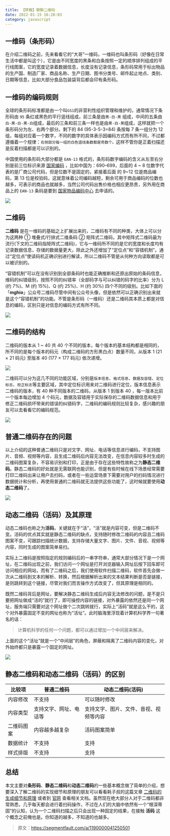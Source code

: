 ```yaml
---
title: 【转载】聊聊二维码
date: 2022-01-15 16:28:03
category: javascript
---
```

## 一维码（条形码）

在介绍二维码之前，先来看看它的“大哥”一维码，一维码也叫条形码（好像在日常生活中都是叫这个），它是由不同宽度的黑条和白条按照一定的顺序排列组成的平行线图案，它的宽度记录着数据信息，长度没有记录信息，条形码常用于标出物品的生产国、制造厂家、商品名称、生产日期、图书分类号、邮件起止地点、类别、日期等信息，比如大部分食品包装袋背后都会印有条形码。

## 一维码的编码规则

全球的条形码标准都是由一个叫`GS1`的非营利性组织管理和维护的，通常情况下条形码由 `95` 条红或黑色的平行竖线组成，前三条是由`黑-白-黑` 组成，中间的五条由`白-黑-白-黑-白`组成，最后的三条和前三条一样也是由`黑-白-黑`组成，这样就把一个条形码分为左、右两个部分。剩下的 84 (95-3-5-3=84) 条按每 7 条一组分为 12 组，每组对应着一个数字，不同的数字的具体表示因编码方式而有所不同，不过都遵循着一个规律：`右侧部分每一组的白色竖线条数都是奇数个。`这样不管你是正着扫描还是反着扫描都是可以识别的。

中国使用的条形码大部分都是 `EAN-13` 格式的，条形码数字编码的含义从左至右分别是前三位标识来源 [国家编码](https://link.segmentfault.com/?enc=u415wXPJT57AK3j3OzvnQA%3D%3D.ElQAhliAonVsPWZHkzk0arQT9j0ZVEdSUB%2ByCQbIQ%2FRJIvYW2u8wFOCjhy%2Fe6t1BeR0JrIbjoHnDKGyJIU%2Bgpw%3D%3D) ，比如中国为：690–699，后面的 4 ~ 8 位数字代表的是厂商公司代码，但是位数不是固定的，紧接着后面 的 9~12 位是商品编码，第 13 位是校验码，这就意味着公司编码越短，剩余可用于商品编码的位数也越多，可表示的商品也就越多，当然公司代码出售价格也相应更昂贵，另外用在商品上的 `EAN-13` 条码是要到 [国家物品编码中心](https://link.segmentfault.com/?enc=igoifaW97yo3NBgmP0xZUw%3D%3D.srEVMcuP6AQWeAq4feVft%2B1q2NbHXwzNTW2fjjV%2FQ3Q%3D) 去申请的。

![](https://upload-images.jianshu.io/upload_images/10024246-efd4d3f3a309bfcf.png?imageMogr2/auto-orient/strip%7CimageView2/2/w/1240)

## 二维码

**二维码** 是在一维码的基础之上扩展出来的，二维码有不同的种类，大体上可以分为这两种 ① 堆叠式/行排式二维条码 ② 矩阵式二维码，其中矩阵式二维码最为流行(下文的二维码指矩阵式二维码)，它与一维码所不同的是它的宽度和长度均有记录数据信息，存储的数据量更大，除此之外还增加了“定位点”和“容错机制”。通过“定位点”使读码机正确识别进行解读，所以二维码不管是从何种方向读取都是可以被识别的。

“容错机制”可以在没有识别到全部条码时也能正确推断和还原出原始的条码信息，维码的纠错级别，按照不同的纠错率（全部码字与可以纠错的码字的比率）分为 L (约 7%)、M (约 15%)、Q (约 25%)、H (约 30%) 四个不同的级别。比如下面的「**mghio**」公众号二维码尽管中间有公众号头像，但是依然可以正确识别出来就是这个“容错机制”的功能。不管是条形码（一维码）还是二维码其本质上都是对信息的编码，区别只是对信息的编码方式有所不同。

![](https://upload-images.jianshu.io/upload_images/10024246-ee96101a83c8d6e8.png?imageMogr2/auto-orient/strip%7CimageView2/2/w/1240)

## 二维码的结构

二维码的版本从 1 ~ 40 共 40 个不同的版本，每个版本的基本结构都是相同的，所不同的是每个版本的码元（构成二维码的方形黑白点）数量不同，从版本 1 (21 × 21 码元) 至版本 40 (177 × 177 码元) 依次递增。

![](https://upload-images.jianshu.io/upload_images/10024246-883c955b2bc3f8b8.png?imageMogr2/auto-orient/strip%7CimageView2/2/w/1240)

二维码可以分为这几不同的功能区域，分别是`版本信息`、`格式信息`、`数据及容错`、`定位标志`、`校正标志`等主要区域，其中定位标识用来对二维码进行定位，版本信息表示二维码的版本，有 40 种不同版本的二维码，从版本 1 到版本 40 ，每一版本比前一个版本每边增加 4 个码元，数据及容错用于实际保存的二维码数据信息和用于修正二维码损坏带来的错误的纠错码字，二维码的编码规则比较复杂，感兴趣的朋友可以去看看它的编码规范。

![](https://upload-images.jianshu.io/upload_images/10024246-c1f21896d4d95cf9.png?imageMogr2/auto-orient/strip%7CimageView2/2/w/1240)
## 普通二维码存在的问题

以上介绍的这种普通二维码只是对文字、网址、电话等信息进行编码，不支持图片、音频、视频等内容，且生成二维码后内容无法改变，在信息内容较多时生成的二维码图案复杂，不容易识别和打印，正是由于存在这些特性故称之为**静态二维码**。静态二维码的好处就是无需联网也能识别，但是有些时候在线下场景经常需要打印二维码出来让用户去扫码，或者在一些运营场景下需要对用户的扫码情况进行数据统计和分析，再使用普通的二维码就无法提供这些功能了，这时候就要使用**动态二维码**了。

![](https://upload-images.jianshu.io/upload_images/10024246-b680f6cace57d31c.png?imageMogr2/auto-orient/strip%7CimageView2/2/w/1240)

## 动态二维码（活码）及其原理

动态二维码也称之为**活码**，关键就在于“活”，“活”就是内容可变，但是二维码不变。活码的优点其实就是静态二维码的缺点，支持随时修改二维码的内容且二维码图案不变，可跟踪扫描统计数据，支持存储大量文字、图片、文件、音视、视频等内容，同时生成的图案简单易扫。

实际上二维码是按照指定的规则编码后的一串字符串，通常大部分情况下是一个网址，在二维码出现之前，我们访问一个网址是打开浏览器输入网址后按下回车即可访问相应的网站，而有了二维码之后，我们使用软件扫描二维码，软件首先会做一次从二维码到文本的解析、转换，然后根据解析出来的文本结果判断是否是链接，是则跳转到这个链接，尽管对我们而言操作方式改变了，但其原理是相同的。

既然二维码背后是网址，要解决静态二维码生成后内容无法修改的问题，是不是只要把网址做成“活的”就行了，即可操控内容的链接，对外暴露的依然还是同一个网址，服务端只需要对这个网址做个二次跳转就行，实际上“活码”就是这么干的，这个对外暴露固定不变的网址也称为“活址”。此时脑海里浮现着计算机科学界一句著名的话：

> 计算机科学的任何一个问题，都可以通过增加一个中间层来解决。

上面的这个“活址”就是一个“中间层”的角色，屏蔽和隔离了二维码内容的变化，对外始终都只是暴露一个固定的网址。

![](https://upload-images.jianshu.io/upload_images/10024246-c71aee030191ca5b.png?imageMogr2/auto-orient/strip%7CimageView2/2/w/1240)

## 静态二维码和动态二维码（活码）的区别

| 比较项 | 普通二维码 | 动态二维码(活码) |
| --- | --- | --- |
| 内容修改 | 不支持 | 可以随时修改 |
| 内容类型 | 支持文字、网址、电话等 | 支持文字、图片、文件、音视、视频等内容 |
| 二维码图案 | 内容越多越复杂 | 活码图案简单 |
| 数据统计 | 不支持 | 支持 |
| 样式排版 | 不支持 | 支持 |

## 总结

本文主要对**条形码**、**静态二维码**和**动态二维码**的一些基本概念做了简单的介绍，想要深入了解二维码的实现细节和原理的朋友可以看看耗子叔的这篇文章 [二维码的生成细节和原理](https://link.segmentfault.com/?enc=W%2B1nCAMF0qxvAQhRGANobQ%3D%3D.Jv4sNBwxcWgY1NQsIGy%2FxbyJ%2BiYe6NSakmbHmvjltpcgmXmQIvk4Kzvmug84wttr) 或者到 [官网](https://link.segmentfault.com/?enc=cgxVTm6eJ7ezhGHX2sJg1Q%3D%3D.IThe%2FRP2zT8CdvYcq2EoDldm8SHGEF5kEqdBnEMNhXtEAnVf8Um4jCpYRr1CiFQy) 查看相关文档。虽然现在绝大部分人对于二维码都非常熟悉，几乎每天都会进行着扫码操作，不过在人们的大脑中依然有一个“根深蒂固”的认知，认为一个二维码扫描之后只会出现一种固定的结果，在接触 **活码** 这个概念之前俺也是。你知道的越多，不知道的也越多。
>原文：https://segmentfault.com/a/1190000041250501